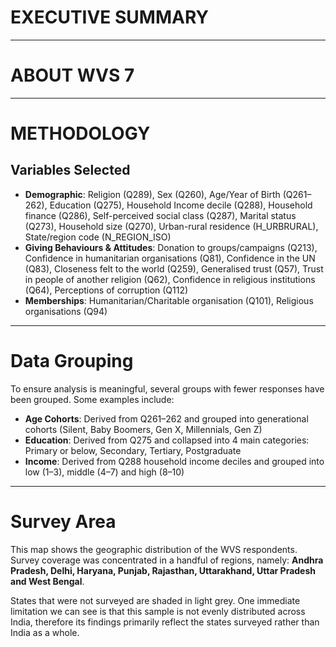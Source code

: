 # EXECUTIVE SUMMARY



---

# ABOUT WVS 7



---

# METHODOLOGY

## Variables Selected
- **Demographic**: Religion (Q289), Sex (Q260), Age/Year of Birth (Q261–262), Education (Q275), Household Income decile (Q288), Household finance (Q286), Self-perceived social class (Q287), Marital status (Q273), Household size (Q270), Urban-rural residence (H_URBRURAL), State/region code (N_REGION_ISO)  
- **Giving Behaviours & Attitudes**: Donation to groups/campaigns (Q213), Confidence in humanitarian organisations (Q81), Confidence in the UN (Q83), Closeness felt to the world (Q259), Generalised trust (Q57), Trust in people of another religion (Q62), Confidence in religious institutions (Q64), Perceptions of corruption (Q112)  
- **Memberships**: Humanitarian/Charitable organisation (Q101), Religious organisations (Q94)  

---

# Data Grouping

To ensure analysis is meaningful, several groups with fewer responses have been grouped. Some examples include:  

- **Age Cohorts**: Derived from Q261–262 and grouped into generational cohorts (Silent, Baby Boomers, Gen X, Millennials, Gen Z)  
- **Education**: Derived from Q275 and collapsed into 4 main categories: Primary or below, Secondary, Tertiary, Postgraduate  
- **Income**: Derived from Q288 household income deciles and grouped into low (1–3), middle (4–7) and high (8–10)  

---

# Survey Area

This map shows the geographic distribution of the WVS respondents. Survey coverage was concentrated in a handful of regions, namely: **Andhra Pradesh, Delhi, Haryana, Punjab, Rajasthan, Uttarakhand, Uttar Pradesh and West Bengal**.  

States that were not surveyed are shaded in light grey. One immediate limitation we can see is that this sample is not evenly distributed across India, therefore its findings primarily reflect the states surveyed rather than India as a whole.  

